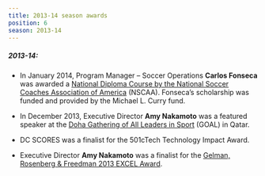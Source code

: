 ```yaml
---
title: 2013-14 season awards
position: 6
season: 2013-14
---
```


##### **2013-14:**

- In January 2014, Program Manager – Soccer Operations **Carlos Fonseca** was awarded a <a href="http://www.nscaa.com/" target="_blank">National Diploma Course by the National Soccer Coaches Association of America</a> (NSCAA). Fonseca’s scholarship was funded and provided by the Michael L. Curry fund.

- In December 2013, Executive Director **Amy Nakamoto** was a featured speaker at the <a href="http://www.dohagoals.com/en/home" target="_blank">Doha Gathering of All Leaders in Sport</a> (GOAL) in Qatar.

- DC SCORES was a finalist for the 501cTech Technology Impact Award.

- Executive Director **Amy Nakamoto** was a finalist for the <a href="https://www.nonprofitadvancement.org/category/blog-terms/excel-award" target="_blank">Gelman, Rosenberg & Freedman 2013 EXCEL Award</a>.